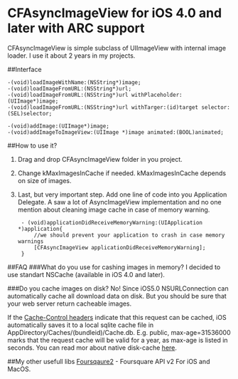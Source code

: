 CFAsyncImageView for iOS 4.0 and later with ARC support
================

CFAsyncImageView is simple subclass of UIImageView with internal image loader. I use it about 2 years in my projects.

##Interface

    -(void)loadImageWithName:(NSString*)image;
    -(void)loadImageFromURL:(NSString*)url;
    -(void)loadImageFromURL:(NSString*)url withPlaceholder:(UIImage*)image;
    -(void)loadImageFromURL:(NSString*)url withTarger:(id)target selector:(SEL)selector;

    -(void)addImage:(UIImage*)image;
    -(void)addImageToImageView:(UIImage *)image animated:(BOOL)animated;

##How to use it?

1. Drag and drop CFAsyncImageView folder in you project.

2. Change kMaxImagesInCache if needed. kMaxImagesInCache depends on size of images.

3. Last, but very important step. Add one line of code into you Application Delegate. A saw a lot of AsyncImageView implementation and no one mention about cleaning image cache in case of memory warning.


        - (void)applicationDidReceiveMemoryWarning:(UIApplication *)application{
            //we should prevent your application to crash in case memory warnings
            [CFAsyncImageView applicationDidReceiveMemoryWarning];
        }





        
##FAQ
###What do you use for cashing images in memory?
I decided to use standart NSCache (available in iOS 4.0 and later). 




###Do you cache images on disk?
No! Since iOS5.0 NSURLConnection can automatically cache all download data on disk. But you should be sure that your web server return cacheable images. 

If the [Cache-Control headers](http://condor.depaul.edu/dmumaugh/readings/handouts/SE435/HTTP/node24.html) indicate that this request can be cached, iOS automatically saves it to a local sqlite cache file in AppDirectory/Caches/(bundleid)/Cache.db. E.g. public, max-age=31536000 marks that the request cache will be valid for a year, as max-age is listed in seconds.
You can read mor about native disk-cache [here](http://petersteinberger.com/blog/2012/nsurlcache-uses-a-disk-cache-as-of-ios5/).



##My other usefull libs
[Foursqaure2](https://github.com/Constantine-Fry/Foursquare-API-v2) - Foursquare API v2 For iOS and MacOS.